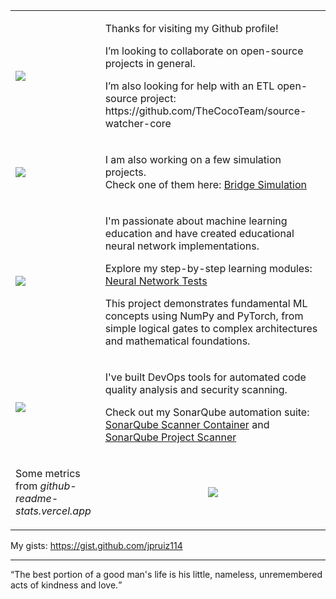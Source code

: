 <table cellspacing="0" cellpadding="0">
  <tr>
    <td>
      <img src="https://media.giphy.com/media/Nx0rz3jtxtEre/giphy.gif" />
    </td>
    <td>
      <p>Thanks for visiting my Github profile!</p>
      <p>I’m looking to collaborate on open-source projects in general.</p>
      <p>I’m also looking for help with an ETL open-source project: https://github.com/TheCocoTeam/source-watcher-core</p>
    </td>
  </tr>
  <tr>
    <td>
      <img src="https://media4.giphy.com/media/v1.Y2lkPTc5MGI3NjExZ3poYXdraTR0bTcwcjY2NGx4YWFmaWEyYWd1eWM5dmN6NzI4Y2hmNCZlcD12MV9pbnRlcm5hbF9naWZfYnlfaWQmY3Q9Zw/9lMoyThpKynde/giphy.gif" />
    </td>
    <td>
      <p>I am also working on a few simulation projects.<br>Check one of them here: <a href="https://jeanpaulruizvallejo.com/physics-simulations/bridge-simulation-spring-mass-model/">Bridge Simulation</a></p>
    </td>
  </tr>
  <tr>
    <td>
      <img src="https://media.giphy.com/media/l46Cy1rHbQ92uuLXa/giphy.gif" />
    </td>
    <td>
      <p>I'm passionate about machine learning education and have created educational neural network implementations.</p>
      <p>Explore my step-by-step learning modules: <a href="https://github.com/jpruiz114/neural-network-tests">Neural Network Tests</a></p>
      <p>This project demonstrates fundamental ML concepts using NumPy and PyTorch, from simple logical gates to complex architectures and mathematical foundations.</p>
    </td>
  </tr>
  <tr>
    <td>
      <img src="https://media.giphy.com/media/3oKIPnAiaMCws8nOsE/giphy.gif" />
    </td>
    <td>
      <p>I've built DevOps tools for automated code quality analysis and security scanning.</p>
      <p>Check out my SonarQube automation suite: <a href="https://github.com/jpruiz114/sonarqube-scanner-container">SonarQube Scanner Container</a> and <a href="https://github.com/jpruiz114/sonarqube-project-scanner">SonarQube Project Scanner</a></p>
    </td>
  </tr>
  <tr>
    <td>
      <p>Some metrics from <i>github-readme-stats.vercel.app</i></p>
    </td>
    <td align="center">
      <img src="https://github-readme-stats.vercel.app/api?username=jpruiz114" />
    </td>
  </tr>
</table>

<span>My gists: https://gist.github.com/jpruiz114</span>

<hr>

<span><q>The best portion of a good man's life is his little, nameless, unremembered acts of kindness and love.</q></span>
